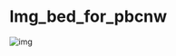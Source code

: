 # Img_bed_for_pbcnw
 
![img](https://github.com/pbcn2/Img_bed_for_pbcn2/blob/main/result/random_2/r2_trajectory.gif)
